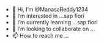 - 👋 Hi, I’m @ManasaReddy1234
- 👀 I’m interested in ...sap fiori
- 🌱 I’m currently learning ...sap fiori
- 💞️ I’m looking to collaborate on ...
- 📫 How to reach me ...

<!---
ManasaReddy1234/ManasaReddy1234 is a ✨ special ✨ repository because its `README.md` (this file) appears on your GitHub profile.
You can click the Preview link to take a look at your changes.
--->

